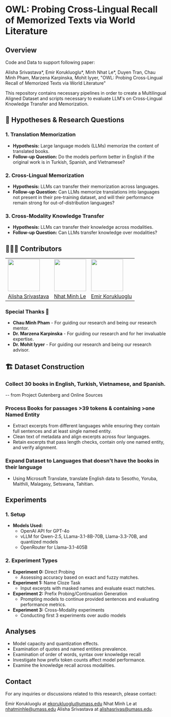 # OWL: Probing Cross-Lingual Recall of Memorized Texts via World Literature

## Overview

Code and Data to support following paper:

Alisha Srivastava\*, Emir Korukluoglu\*, Minh Nhat Le\*, Duyen Tran, Chau Minh Pham, Marzena Karpinska, Mohit Iyyer, "OWL: Probing Cross-Lingual Recall of Memorized Texts via World Literature"

This repository contains necessary pipelines in order to create a Multilingual Aligned Dataset and scripts necessary to evaluate LLM's on Cross-Lingual Knowledge Transfer and Memorization.

## 🚀 Hypotheses & Research Questions

### 1. Translation Memorization

- **Hypothesis:** Large language models (LLMs) memorize the content of translated books.
- **Follow-up Question:** Do the models perform better in English if the original work is in Turkish, Spanish, and Vietnamese?

### 2. Cross-Lingual Memorization

- **Hypothesis:** LLMs can transfer their memorization across languages.
- **Follow-up Question:** Can LLMs memorize translations into languages not present in their pre-training dataset, and will their performance remain strong for out-of-distribution languages?

### 3. Cross-Modality Knowledge Transfer

- **Hypothesis:** LLMs can transfer their knowledge across modalities.
- **Follow-up Question:** Can LLMs transfer knowledge over modalities?

## 👩🏻‍💻 Contributors

<table>
  <tr>
    <td><img src="https://avatars.githubusercontent.com/alishasrivas?s=100" width="100"/></td>
    <td><img src="https://pbs.twimg.com/profile_images/1928267818337812480/gqkgQjPJ_400x400.jpg" width="100"/></td>
    <td><img src="https://avatars.githubusercontent.com/emirkaan5?s=100" width="100"/></td>
  </tr>
  <tr>
    <td><a href="https://github.com/alishasrivas">Alisha Srivastava</a></td>
    <td><a href="https://github.com/nhminle">Nhat Minh Le</a></td>
    <td><a href="https://github.com/emirkaan5">Emir Korukluoglu</a></td>
  </tr>
</table>

### Special Thanks 🌟


- **Chau Minh Pham** - For guiding our research and being our research mentor.
- **Dr. Marzena Karpinska** - For guiding our research and for her invaluable expertise.
- **Dr. Mohit Iyyer** - For guiding our research and being our research advisor.

## 🏗️ Dataset Construction

### Collect 30 books in English, Turkish, Vietnamese, and Spanish.

-- from Project Gutenberg and Online Sources

### Process Books for passages >39 tokens & containing >one Named Entity

- Extract excerpts from different languages while ensuring they contain full sentences and at least single named entity.
- Clean text of metadata and align excerpts across four languages.
- Retain excerpts that pass length checks, contain only one named entity, and verify alignment.

### Expand Dataset to Languages that doesn't have the books in their language

- Using Microsoft Translate, translate English data to Sesotho, Yoruba, Maithili, Malagasy, Setswana, Tahitian.

## Experiments

### 1. Setup

- **Models Used:**
  - OpenAI API for GPT-4o
  - vLLM for Qwen-2.5, LLama-3.1-8B-70B, Llama-3.3-70B, and quantized models
  - OpenRouter for Llama-3.1-405B

### 2. Experiment Types

- **Experiment 0:** Direct Probing
  - Assessing accuracy based on exact and fuzzy matches.
- **Experiment 1:** Name Cloze Task
  - Input excerpts with masked names and evaluate exact matches.
- **Experiment 2:** Prefix Probing/Continuation Generation
  - Prompting models to continue provided sentences and evaluating performance metrics.
- **Experiment 3:** Cross-Modality experiments
  - Conducting first 3 experiments over audio models

## Analyses

- Model capacity and quantization effects.
- Examination of quotes and named entities prevalence.
- Examination of order of words, syntax over knowledge recall
- Investigate how prefix token counts affect model performance.
- Examine the knowledge recall across modalities.

## Contact

For any inquiries or discussions related to this research, please contact:

Emir Korukluoglu at ekorukluoglu@umass.edu
Nhat Minh Le at nhatminhle@umass.edu
Alisha Srivastava at alishasrivas@umass.edu.
